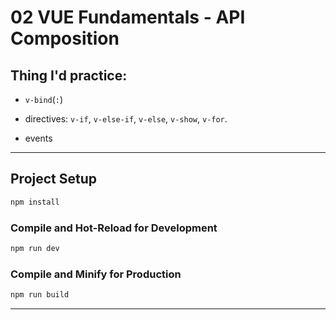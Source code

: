 # 02 VUE Fundamentals - API Composition

## Thing I'd practice:

- `v-bind`(`:`)

- directives: `v-if`, `v-else-if`, `v-else`, `v-show`, `v-for`.

- events

---

## Project Setup

```sh
npm install
```

### Compile and Hot-Reload for Development

```sh
npm run dev
```

### Compile and Minify for Production

```sh
npm run build
```

---